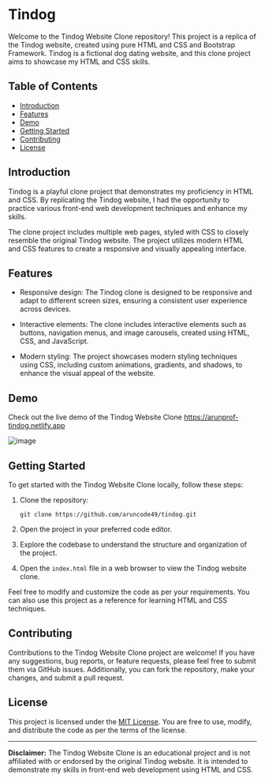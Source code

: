 # Tindog

Welcome to the Tindog Website Clone repository! This project is a replica of the Tindog website, created using pure HTML and CSS and Bootstrap Framework. Tindog is a fictional dog dating website, and this clone project aims to showcase my HTML and CSS skills.

## Table of Contents

- [Introduction](#introduction)
- [Features](#features)
- [Demo](#demo)
- [Getting Started](#getting-started)
- [Contributing](#contributing)
- [License](#license)

## Introduction

Tindog is a playful clone project that demonstrates my proficiency in HTML and CSS. By replicating the Tindog website, I had the opportunity to practice various front-end web development techniques and enhance my skills.

The clone project includes multiple web pages, styled with CSS to closely resemble the original Tindog website. The project utilizes modern HTML and CSS features to create a responsive and visually appealing interface.

## Features

- Responsive design: The Tindog clone is designed to be responsive and adapt to different screen sizes, ensuring a consistent user experience across devices.

- Interactive elements: The clone includes interactive elements such as buttons, navigation menus, and image carousels, created using HTML, CSS, and JavaScript.

- Modern styling: The project showcases modern styling techniques using CSS, including custom animations, gradients, and shadows, to enhance the visual appeal of the website.

## Demo

Check out the live demo of the Tindog Website Clone https://arunprof-tindog.netlify.app

![image](https://github.com/aruncode49/tindog/assets/112400317/059ee587-2aad-4b2c-bd27-c151954fc44e)


## Getting Started

To get started with the Tindog Website Clone locally, follow these steps:

1. Clone the repository:

   ```
   git clone https://github.com/aruncode49/tindog.git
   ```

2. Open the project in your preferred code editor.

3. Explore the codebase to understand the structure and organization of the project.

4. Open the `index.html` file in a web browser to view the Tindog website clone.

Feel free to modify and customize the code as per your requirements. You can also use this project as a reference for learning HTML and CSS techniques.

## Contributing

Contributions to the Tindog Website Clone project are welcome! If you have any suggestions, bug reports, or feature requests, please feel free to submit them via GitHub issues. Additionally, you can fork the repository, make your changes, and submit a pull request.

## License

This project is licensed under the [MIT License](LICENSE). You are free to use, modify, and distribute the code as per the terms of the license.

---

**Disclaimer:** The Tindog Website Clone is an educational project and is not affiliated with or endorsed by the original Tindog website. It is intended to demonstrate my skills in front-end web development using HTML and CSS.
